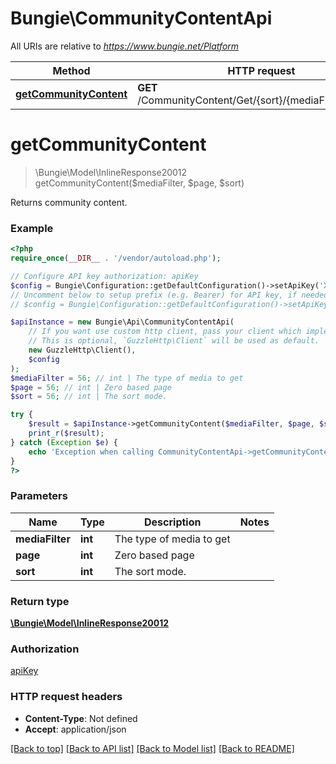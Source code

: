 # Bungie\CommunityContentApi

All URIs are relative to *https://www.bungie.net/Platform*

Method | HTTP request | Description
------------- | ------------- | -------------
[**getCommunityContent**](CommunityContentApi.md#getCommunityContent) | **GET** /CommunityContent/Get/{sort}/{mediaFilter}/{page}/ | 


# **getCommunityContent**
> \Bungie\Model\InlineResponse20012 getCommunityContent($mediaFilter, $page, $sort)



Returns community content.

### Example
```php
<?php
require_once(__DIR__ . '/vendor/autoload.php');

// Configure API key authorization: apiKey
$config = Bungie\Configuration::getDefaultConfiguration()->setApiKey('X-API-Key', 'YOUR_API_KEY');
// Uncomment below to setup prefix (e.g. Bearer) for API key, if needed
// $config = Bungie\Configuration::getDefaultConfiguration()->setApiKeyPrefix('X-API-Key', 'Bearer');

$apiInstance = new Bungie\Api\CommunityContentApi(
    // If you want use custom http client, pass your client which implements `GuzzleHttp\ClientInterface`.
    // This is optional, `GuzzleHttp\Client` will be used as default.
    new GuzzleHttp\Client(),
    $config
);
$mediaFilter = 56; // int | The type of media to get
$page = 56; // int | Zero based page
$sort = 56; // int | The sort mode.

try {
    $result = $apiInstance->getCommunityContent($mediaFilter, $page, $sort);
    print_r($result);
} catch (Exception $e) {
    echo 'Exception when calling CommunityContentApi->getCommunityContent: ', $e->getMessage(), PHP_EOL;
}
?>
```

### Parameters

Name | Type | Description  | Notes
------------- | ------------- | ------------- | -------------
 **mediaFilter** | **int**| The type of media to get |
 **page** | **int**| Zero based page |
 **sort** | **int**| The sort mode. |

### Return type

[**\Bungie\Model\InlineResponse20012**](../Model/InlineResponse20012.md)

### Authorization

[apiKey](../../README.md#apiKey)

### HTTP request headers

 - **Content-Type**: Not defined
 - **Accept**: application/json

[[Back to top]](#) [[Back to API list]](../../README.md#documentation-for-api-endpoints) [[Back to Model list]](../../README.md#documentation-for-models) [[Back to README]](../../README.md)

